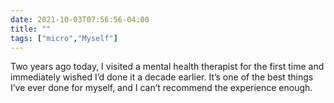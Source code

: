```yaml
---
date: 2021-10-03T07:56:56-04:00
title: ""
tags: ["micro","Myself"]
---
```

Two years ago today, I visited a mental health therapist for the first time and immediately wished I’d done it a decade earlier. It’s one of the best things I’ve ever done for myself, and I can’t recommend the experience enough. 

